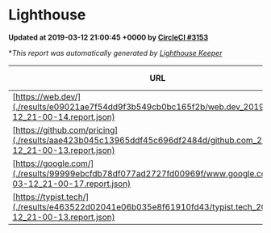 
# Lighthouse

**Updated at 2019-03-12 21:00:45 +0000 by [CircleCI #3153](https://circleci.com/gh/ItinerisLtd/lighthouse-keeper-example/3153)**

**This report was automatically generated by [Lighthouse Keeper](https://github.com/itinerisltd/lighthouse-keeper)*

| URL | Performance | Accessibility | Best Practices | SEO | PWA | Updated At |
| --- | --- | --- | --- | --- | --- | --- |
| [https://web.dev/](./results/e09021ae7f54dd9f3b549cb0bc165f2b/web.dev_2019-03-12_21-00-14.report.json) | 0.95 | 0.93 | 1 | 0.87 | 1 | 2019-03-12T21:00:14.643Z |
| [https://github.com/pricing](./results/aae423b045c13965ddf45c696df2484d/github.com_2019-03-12_21-00-13.report.json) | 0.8 | 0.89 | 0.93 | 0.9 | 0.58 | 2019-03-12T21:00:13.824Z |
| [https://google.com/](./results/99999ebcfdb78df077ad2727fd00969f/www.google.com_2019-03-12_21-00-17.report.json) | 0.91 | 0.71 | 0.93 | 0.8 | 0.58 | 2019-03-12T21:00:17.399Z |
| [https://typist.tech/](./results/e463522d02041e06b035e8f61910fd43/typist.tech_2019-03-12_21-00-13.report.json) | 1 |  |  |  |  | 2019-03-12T21:00:13.995Z |
